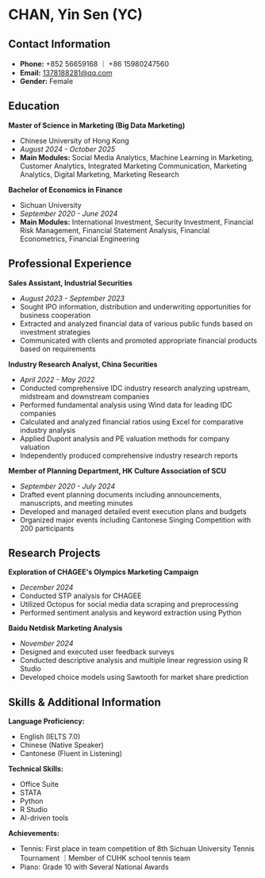 # CHAN, Yin Sen (YC)

## Contact Information
- **Phone:** +852 56659168 ｜ +86 15980247560
- **Email:** 1378188281@qq.com
- **Gender:** Female

## Education
**Master of Science in Marketing (Big Data Marketing)**
- Chinese University of Hong Kong
- *August 2024 - October 2025*
- **Main Modules:** Social Media Analytics, Machine Learning in Marketing, Customer Analytics, Integrated Marketing Communication, Marketing Analytics, Digital Marketing, Marketing Research

**Bachelor of Economics in Finance**
- Sichuan University
- *September 2020 - June 2024*
- **Main Modules:** International Investment, Security Investment, Financial Risk Management, Financial Statement Analysis, Financial Econometrics, Financial Engineering

## Professional Experience
**Sales Assistant, Industrial Securities**
- *August 2023 - September 2023*
- Sought IPO information, distribution and underwriting opportunities for business cooperation
- Extracted and analyzed financial data of various public funds based on investment strategies
- Communicated with clients and promoted appropriate financial products based on requirements

**Industry Research Analyst, China Securities**
- *April 2022 - May 2022*
- Conducted comprehensive IDC industry research analyzing upstream, midstream and downstream companies
- Performed fundamental analysis using Wind data for leading IDC companies
- Calculated and analyzed financial ratios using Excel for comparative industry analysis
- Applied Dupont analysis and PE valuation methods for company valuation
- Independently produced comprehensive industry research reports

**Member of Planning Department, HK Culture Association of SCU**
- *September 2020 - July 2024*
- Drafted event planning documents including announcements, manuscripts, and meeting minutes
- Developed and managed detailed event execution plans and budgets
- Organized major events including Cantonese Singing Competition with 200 participants

## Research Projects
**Exploration of CHAGEE's Olympics Marketing Campaign**
- *December 2024*
- Conducted STP analysis for CHAGEE
- Utilized Octopus for social media data scraping and preprocessing
- Performed sentiment analysis and keyword extraction using Python

**Baidu Netdisk Marketing Analysis**
- *November 2024*
- Designed and executed user feedback surveys
- Conducted descriptive analysis and multiple linear regression using R Studio
- Developed choice models using Sawtooth for market share prediction

## Skills & Additional Information
**Language Proficiency:**
- English (IELTS 7.0)
- Chinese (Native Speaker)
- Cantonese (Fluent in Listening)

**Technical Skills:**
- Office Suite
- STATA
- Python
- R Studio
- AI-driven tools

**Achievements:**
- Tennis: First place in team competition of 8th Sichuan University Tennis Tournament ｜Member of CUHK school tennis team
- Piano: Grade 10 with Several National Awards